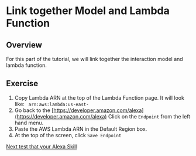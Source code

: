 # Link together Model and Lambda Function

## Overview
For this part of the tutorial, we will link together the interaction model and lambda function.


## Exercise
1. Copy Lambda ARN at the top of the Lambda Function page. It will look like: ` arn:aws:lambda:us-east-`
2. Go back to the [https://developer.amazon.com/alexa](https://developer.amazon.com/alexa)
Click on the `Endpoint` from the left hand menu.
3. Paste the AWS Lambda ARN in the Default Region box.
4. At the top of the screen, click `Save Endpoint`

<a href="test.md"> Next test that your Alexa Skill</a>
